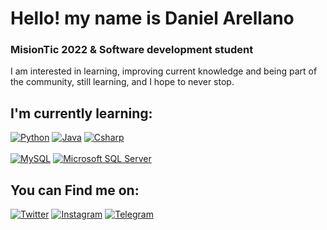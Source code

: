 # Hello! my name is Daniel Arellano
### MisionTic 2022 & Software development student
I am interested in learning, improving current knowledge and being part of the community, still learning, and I hope to never stop.

## I'm currently learning:
[![Python](https://img.shields.io/badge/python-999999?style=for-the-badge&logo=python&logoColor=white&labelColor=101010)]()
[![Java](https://img.shields.io/badge/Java-FA7343?style=for-the-badge&logo=java&logoColor=white&labelColor=101010)]()
[![Csharp](https://img.shields.io/badge/Csharp-1575F9?style=for-the-badge&logo=csharp&logoColor=white&labelColor=101010)]()
</br>
</br>
[![MySQL](https://img.shields.io/badge/MySQL-4479A1?style=for-the-badge&logo=mysql&logoColor=white&labelColor=101010)]()
[![Microsoft SQL Server](https://img.shields.io/badge/microsoftsqlserver-FFCA28?style=for-the-badge&logo=microsoftsqlserver&logoColor=white&labelColor=101010)]()
</br>
## You can Find me on:
[![Twitter](https://img.shields.io/badge/Twitter-@Dhani_Arellano-1DA1F2?style=for-the-badge&logo=twitter&logoColor=white&labelColor=101010)](https://twitter.com/Dhani_Arellano)
[![Instagram](https://img.shields.io/badge/Instagram-@dhani.arellano-E4405F?style=for-the-badge&logo=instagram&logoColor=white&labelColor=101010)](https://instagram.com/dhani.arellano)
[![Telegram](https://img.shields.io/badge/Telegram-@DhaniArellano-1877F2?style=for-the-badge&logo=telegram&logoColor=white&labelColor=101010)](https://t.me/DhaniArellano)
</br>
